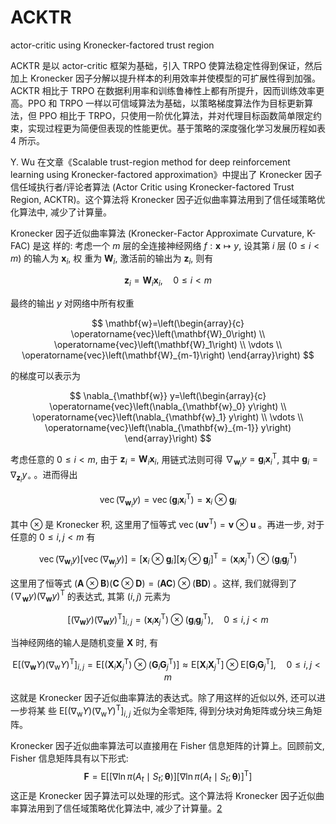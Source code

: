 

<!--
 * @version:
 * @Author:  StevenJokess（蔡舒起） https://github.com/StevenJokess
 * @Date: 2023-06-17 01:46:48
 * @LastEditors:  StevenJokess（蔡舒起） https://github.com/StevenJokess
 * @LastEditTime: 2023-09-20 16:50:05
 * @Description:
 * @Help me: make friends by a867907127@gmail.com and help me get some “foreign” things or service I need in life; 如有帮助，请赞助，失业3年了。![支付宝收款码](https://github.com/StevenJokess/d2rl/blob/master/img/%E6%94%B6.jpg)
 * @TODO::
 * @Reference:
-->
# ACKTR

actor-critic using Kronecker-factored trust region

ACKTR 是以 actor-critic 框架为基础，引入 TRPO 使算法稳定性得到保证，然后加上 Kronecker 因子分解以提升样本的利用效率并使模型的可扩展性得到加强。ACKTR 相比于 TRPO 在数据利用率和训练鲁棒性上都有所提升，因而训练效率更高。PPO 和 TRPO 一样以可信域算法为基础，以策略梯度算法作为目标更新算法，但 PPO 相比于 TRPO，只使用一阶优化算法，并对代理目标函数简单限定约束，实现过程更为简便但表现的性能更优。基于策略的深度强化学习发展历程如表 4 所示。

Y. Wu 在文章《Scalable trust-region method for deep reinforcement learning using Kronecker-factored approximation》中提出了 Kronecker 因子信任域执行者/评论者算法 (Actor Critic using Kronecker-factored Trust Region, ACKTR)。这个算法将 Kronecker 因子近似曲率算法用到了信任域策略优化算法中, 减少了计算量。

Kronecker 因子近似曲率算法 (Kronecker-Factor Approximate Curvature, K-FAC) 是这 样的: 考虑一个 $m$ 层的全连接神经网络 $f: \mathbf{x} \mapsto y$, 设其第 $i$ 层 $(0 \leqslant i<m)$ 的输人为 $\mathbf{x}_i$, 权 重为 $\mathbf{W}_i$, 激活前的输出为 $\mathbf{z}_i$, 则有

$$
\mathbf{z}_i=\mathbf{W}_i \mathbf{x}_i, \quad 0 \leqslant i<m
$$

最终的输出 $y$ 对网络中所有权重

$$
\mathbf{w}=\left(\begin{array}{c}
\operatorname{vec}\left(\mathbf{W}_0\right) \\
\operatorname{vec}\left(\mathbf{W}_1\right) \\
\vdots \\
\operatorname{vec}\left(\mathbf{W}_{m-1}\right)
\end{array}\right)
$$

的梯度可以表示为

$$
\nabla_{\mathbf{w}} y=\left(\begin{array}{c}
\operatorname{vec}\left(\nabla_{\mathbf{w}_0} y\right) \\
\operatorname{vec}\left(\nabla_{\mathbf{w}_1} y\right) \\
\vdots \\
\operatorname{vec}\left(\nabla_{\mathbf{w}_{m-1}} y\right)
\end{array}\right)
$$

考虑任意的 $0 \leqslant i<m$, 由于 $\mathbf{z}_i=\mathbf{W}_i \mathbf{x}_i$, 用链式法则可得 $\nabla_{\mathbf{w}_i} y=\mathbf{g}_i \mathbf{x}_i^{\mathrm{T}}$, 其中 $\mathbf{g}_i=\nabla_{\mathbf{z}_i} y_{\circ}$ 。进而得出

$$
\operatorname{vec}\left(\nabla_{\mathbf{w}_i} y\right)=\operatorname{vec}\left(\mathbf{g}_i \mathbf{x}_i^{\mathrm{T}}\right)=\mathbf{x}_i \otimes \mathbf{g}_i
$$

其中 $\otimes$ 是 Kronecker 积, 这里用了恒等式 $\operatorname{vec}\left(\mathbf{u v}^{\mathrm{T}}\right)=\mathbf{v} \otimes \mathbf{u}$ 。再进一步, 对于任意的 $0 \leqslant i, j<m$ 有

$$
\operatorname{vec}\left(\nabla_{\mathbf{w}_i} y\right)\left[\operatorname{vec}\left(\nabla_{\mathbf{w}_j} y\right)\right]=\left[\mathbf{x}_i \otimes \mathbf{g}_i\right]\left[\mathbf{x}_j \otimes \mathbf{g}_j\right]^{\mathrm{T}}=\left(\mathbf{x}_i \mathbf{x}_j^{\mathrm{T}}\right) \otimes\left(\mathbf{g}_i \mathbf{g}_j^{\mathrm{T}}\right)
$$

这里用了恒等式 $(\mathbf{A} \otimes \mathbf{B})(\mathbf{C} \otimes \mathbf{D})=(\mathbf{A C}) \otimes(\mathbf{B D})$ 。这样, 我们就得到了 $\left(\nabla_{\mathbf{w}} y\right)\left(\nabla_{\mathbf{w}} y\right)^{\mathrm{T}}$ 的表达式, 其第 $(i, j)$ 元素为

$$
\left[\left(\nabla_{\mathbf{w}} y\right)\left(\nabla_{\mathbf{w}} y\right)^{\mathrm{T}}\right]_{i, j}=\left(\mathbf{x}_i \mathbf{x}_j^{\mathrm{T}}\right) \otimes\left(\mathbf{g}_i \mathbf{g}_j^{\mathrm{T}}\right), \quad 0 \leqslant i, j<m
$$

当神经网络的输人是随机变量 $\mathbf{X}$ 时, 有

$$
\mathrm{E}\left[\left(\nabla_{\mathbf{w}} Y\right)\left(\nabla_{\mathrm{w}} Y\right)^{\mathrm{T}}\right]_{i, j}=\mathrm{E}\left[\left(\mathbf{X}_i \mathbf{X}_j^{\mathrm{T}}\right) \otimes\left(\mathbf{G}_i \mathbf{G}_j^{\mathrm{T}}\right)\right] \approx \mathrm{E}\left[\mathbf{X}_i \mathbf{X}_j^{\mathrm{T}}\right] \otimes \mathrm{E}\left[\mathbf{G}_i \mathbf{G}_j^{\mathrm{T}}\right], \quad 0 \leqslant i, j<m
$$

这就是 Kronecker 因子近似曲率算法的表达式。除了用这样的近似以外, 还可以进一步将某 些 $\mathrm{E}\left[\left(\nabla_{\mathrm{w}} Y\right)\left(\nabla_{\mathrm{w}} Y\right)^{\mathrm{T}}\right]_{i, j}$ 近似为全零矩阵, 得到分块对角矩阵或分块三角矩阵。

Kronecker 因子近似曲率算法可以直接用在 Fisher 信息矩阵的计算上。回顾前文, Fisher 信息矩阵具有以下形式:
$$
\mathbf{F}=\mathrm{E}\left[\left[\nabla \ln \pi\left(A_t \mid S_t ; \boldsymbol{\theta}\right)\right]\left[\nabla \ln \pi\left(A_t \mid S_t ; \boldsymbol{\theta}\right)\right]^{\mathrm{T}}\right]
$$
这正是 Kronecker 因子算法可以处理的形式。这个算法将 Kronecker 因子近似曲率算法用到了信任域策略优化算法中, 减少了计算量。[2]

[1]: https://www.eefocus.com/article/402315.html
[2]: E:/BaiduNetdiskDownload/%E3%80%8A%E5%BC%BA%E5%8C%96%E5%AD%A6%E4%B9%A0%E5%8E%9F%E7%90%86%E4%B8%8Epython%E5%AE%9E%E7%8E%B0%E3%80%8BPDF+%E6%BA%90%E4%BB%A3%E7%A0%81/%E3%80%8A%E5%BC%BA%E5%8C%96%E5%AD%A6%E4%B9%A0%E5%8E%9F%E7%90%86%E4%B8%8Epython%E5%AE%9E%E7%8E%B0%E3%80%8BPDF+%E6%BA%90%E4%BB%A3%E7%A0%81/%E3%80%8A%E5%BC%BA%E5%8C%96%E5%AD%A6%E4%B9%A0%E5%8E%9F%E7%90%86%E4%B8%8Epython%E5%AE%9E%E7%8E%B0%E3%80%8BPDF+%E6%BA%90%E4%BB%A3%E7%A0%81/%E3%80%8A%E5%BC%BA%E5%8C%96%E5%AD%A6%E4%B9%A0%E5%8E%9F%E7%90%86%E4%B8%8Epython%E5%AE%9E%E7%8E%B0%E3%80%8B.pdf
